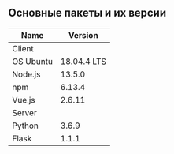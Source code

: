 ##  Основные пакеты и их версии

| Name | Version |
| ------ | ------ |
| Client |
| OS Ubuntu | 18.04.4 LTS |
| Node.js | 13.5.0 |
| npm | 6.13.4 |
| Vue.js | 2.6.11 |
| Server |
| Python | 3.6.9 |
| Flask | 1.1.1 |